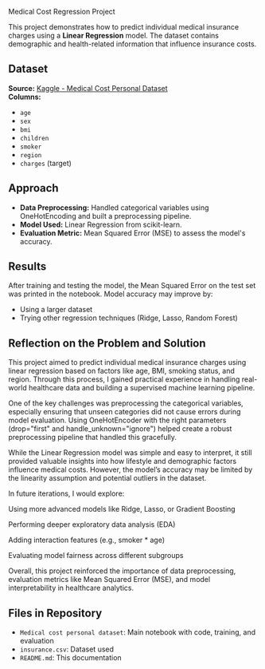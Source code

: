 Medical Cost Regression Project

This project demonstrates how to predict individual medical insurance charges using a **Linear Regression** model. The dataset contains demographic and health-related information that influence insurance costs.

## Dataset

**Source:** [Kaggle - Medical Cost Personal Dataset](https://www.kaggle.com/datasets/mirichoi0218/insurance)  
**Columns:**
- `age`
- `sex`
- `bmi`
- `children`
- `smoker`
- `region`
- `charges` (target)

## Approach

- **Data Preprocessing:** Handled categorical variables using OneHotEncoding and built a preprocessing pipeline.
- **Model Used:** Linear Regression from scikit-learn.
- **Evaluation Metric:** Mean Squared Error (MSE) to assess the model's accuracy.

##  Results

After training and testing the model, the Mean Squared Error on the test set was printed in the notebook. Model accuracy may improve by:
- Using a larger dataset
- Trying other regression techniques (Ridge, Lasso, Random Forest)

##  Reflection on the Problem and Solution
This project aimed to predict individual medical insurance charges using linear regression based on factors like age, BMI, smoking status, and region. Through this process, I gained practical experience in handling real-world healthcare data and building a supervised machine learning pipeline.

One of the key challenges was preprocessing the categorical variables, especially ensuring that unseen categories did not cause errors during model evaluation. Using OneHotEncoder with the right parameters (drop="first" and handle_unknown="ignore") helped create a robust preprocessing pipeline that handled this gracefully.

While the Linear Regression model was simple and easy to interpret, it still provided valuable insights into how lifestyle and demographic factors influence medical costs. However, the model’s accuracy may be limited by the linearity assumption and potential outliers in the dataset.

In future iterations, I would explore:

Using more advanced models like Ridge, Lasso, or Gradient Boosting

Performing deeper exploratory data analysis (EDA)

Adding interaction features (e.g., smoker * age)

Evaluating model fairness across different subgroups

Overall, this project reinforced the importance of data preprocessing, evaluation metrics like Mean Squared Error (MSE), and model interpretability in healthcare analytics.
## Files in Repository

- `Medical cost personal dataset`: Main notebook with code, training, and evaluation
- `insurance.csv`: Dataset used
- `README.md`: This documentation
